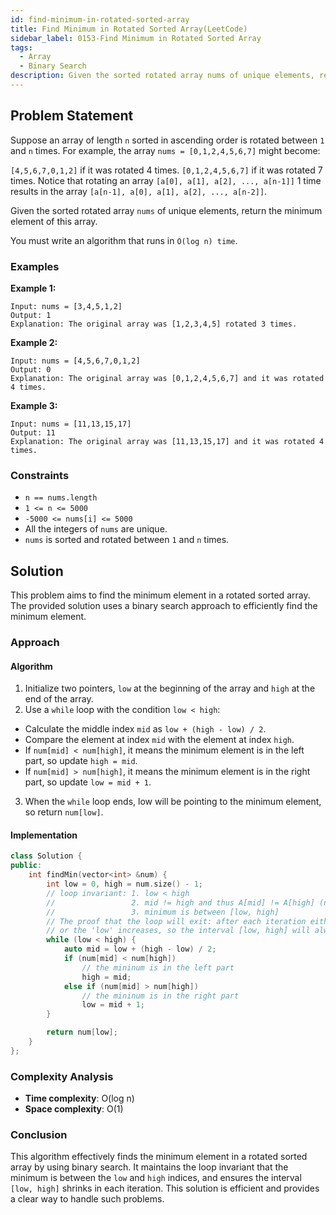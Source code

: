 ```yaml
---
id: find-minimum-in-rotated-sorted-array
title: Find Minimum in Rotated Sorted Array(LeetCode)
sidebar_label: 0153-Find Minimum in Rotated Sorted Array
tags:
  - Array
  - Binary Search
description: Given the sorted rotated array nums of unique elements, return the minimum element of this array.
---
```


## Problem Statement

Suppose an array of length `n` sorted in ascending order is rotated between `1` and `n` times. For example, the array `nums = [0,1,2,4,5,6,7]` might become:

`[4,5,6,7,0,1,2]` if it was rotated 4 times.
`[0,1,2,4,5,6,7]` if it was rotated 7 times.
Notice that rotating an array `[a[0], a[1], a[2], ..., a[n-1]]` 1 time results in the array `[a[n-1], a[0], a[1], a[2], ..., a[n-2]]`.

Given the sorted rotated array `nums` of unique elements, return the minimum element of this array.

You must write an algorithm that runs in `O(log n) time`.

### Examples

**Example 1:**

```plaintext
Input: nums = [3,4,5,1,2]
Output: 1
Explanation: The original array was [1,2,3,4,5] rotated 3 times.
```

**Example 2:**

```plaintext
Input: nums = [4,5,6,7,0,1,2]
Output: 0
Explanation: The original array was [0,1,2,4,5,6,7] and it was rotated 4 times.
```

**Example 3:**

```plaintext
Input: nums = [11,13,15,17]
Output: 11
Explanation: The original array was [11,13,15,17] and it was rotated 4 times. 
```

### Constraints

- `n == nums.length`
- `1 <= n <= 5000`
- `-5000 <= nums[i] <= 5000`
- All the integers of `nums` are unique.
- `nums` is sorted and rotated between `1` and `n` times.

## Solution

This problem aims to find the minimum element in a rotated sorted array. The provided solution uses a binary search approach to efficiently find the minimum element.

### Approach

#### Algorithm

1. Initialize two pointers, `low` at the beginning of the array and `high` at the end of the array.
2. Use a `while` loop with the condition `low < high`:
* Calculate the middle index `mid` as `low + (high - low) / 2`.
* Compare the element at index `mid` with the element at index `high`.
* If `num[mid] < num[high]`, it means the minimum element is in the left part, so update `high = mid`.
* If `num[mid] > num[high]`, it means the minimum element is in the right part, so update `low = mid + 1`.
3. When the `while` loop ends, low will be pointing to the minimum element, so return `num[low]`.

#### Implementation

```C++
class Solution {
public:
    int findMin(vector<int> &num) {
        int low = 0, high = num.size() - 1;
        // loop invariant: 1. low < high
        //                 2. mid != high and thus A[mid] != A[high] (no duplicate exists)
        //                 3. minimum is between [low, high]
        // The proof that the loop will exit: after each iteration either the 'high' decreases
        // or the 'low' increases, so the interval [low, high] will always shrink.
        while (low < high) {
            auto mid = low + (high - low) / 2;
            if (num[mid] < num[high])
                // the mininum is in the left part
                high = mid;
            else if (num[mid] > num[high])
                // the mininum is in the right part
                low = mid + 1;
        }

        return num[low];
    }
};
```

### Complexity Analysis

- **Time complexity**: O(log n)
- **Space complexity**: O(1)

### Conclusion

This algorithm effectively finds the minimum element in a rotated sorted array by using binary search. It maintains the loop invariant that the minimum is between the `low` and `high` indices, and ensures the interval `[low, high]` shrinks in each iteration. This solution is efficient and provides a clear way to handle such problems.
